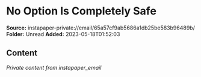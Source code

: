 # No Option Is Completely Safe

**Source:** instapaper-private://email/65a57cf9ab5686a1db25be583b96489b/
**Folder:** Unread
**Added:** 2023-05-18T01:52:03




## Content
*Private content from instapaper_email*
